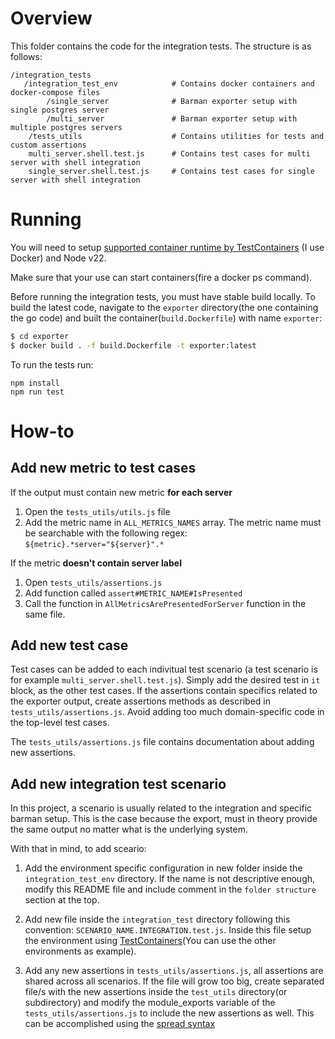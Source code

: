 # Overview
This folder contains the code for the integration tests. The structure is as follows:
```
/integration_tests
   /integration_test_env            # Contains docker containers and docker-compose files
        /single_server              # Barman exporter setup with single postgres server
        /multi_server               # Barman exporter setup with multiple postgres servers
    /tests_utils                    # Contains utilities for tests and custom assertions
    multi_server.shell.test.js      # Contains test cases for multi server with shell integration
    single_server.shell.test.js     # Contains test cases for single server with shell integration
```

# Running
You will need to setup [supported container runtime by TestContainers](https://node.testcontainers.org/supported-container-runtimes/) (I use Docker) and Node v22. 

Make sure that your use can start containers(fire a docker ps command).

Before running the integration tests, you must have stable build locally. To build the latest code, navigate to the `exporter` directory(the one containing the go code) and built the container(`build.Dockerfile`) with name `exporter`:
```bash
$ cd exporter
$ docker build . -f build.Dockerfile -t exporter:latest
```

To run the tests run:
```
npm install
npm run test
```
# How-to
## Add new metric to test cases
If the output must contain new metric **for each server**
1. Open the `tests_utils/utils.js` file
2. Add the metric name in `ALL_METRICS_NAMES` array. The metric name must be searchable with the following regex:
`${metric}.*server="${server}".*`

If the metric **doesn't contain server label**
1. Open `tests_utils/assertions.js`
2. Add function called `assert#METRIC_NAME#IsPresented`
3. Call the function in `AllMetricsArePresentedForServer` function in the same file.

## Add new test case
Test cases can be added to each indivitual test scenario (a test scenario is for example `multi_server.shell.test.js`). Simply add the desired test in `it` block, as the other test cases. If the assertions contain specifics related to the exporter output, create assertions methods as described in `tests_utils/assertions.js`. Avoid adding too much domain-specific code in the top-level test cases.

The `tests_utils/assertions.js` file contains documentation about adding new assertions.

## Add new integration test scenario
In this project, a scenario is usually related to the integration and specific barman setup. This is the case because the export, must in theory provide the same output no matter what is the underlying system. 

With that in mind, to add sceario:
1. Add the environment specific configuration in new folder inside the `integration_test_env` directory. If the name is not descriptive enough, modify this README file and include comment in the `folder structure` section at the top.

2. Add new file inside the `integration_test` directory following this convention: `SCENARIO_NAME.INTEGRATION.test.js`. Inside this file setup the environment using [TestContainers](https://node.testcontainers.org/features/compose/)(You can use the other environments as example).

3. Add any new assertions in `tests_utils/assertions.js`, all assertions are shared across all scenarios. If the file will grow too big, create separated file/s with the new assertions inside the `test_utils` directory(or subdirectory) and modify the module_exports variable of the `tests_utils/assertions.js` to include the new assertions as well. This can be accomplished using the [spread syntax](https://developer.mozilla.org/en-US/docs/Web/JavaScript/Reference/Operators/Spread_syntax)
